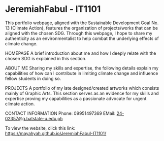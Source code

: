 # JeremiahFabul - IT1101
This portfolio webpage, aligned with the Sustainable Development Goal No. 13 (Climate Action), features the organization of projects/works that can be aligned with the chosen SDG. Through this webpage, I hope to share my authenticity as an environmentalist to help combat the underlying effects of climate change.

HOMEPAGE
A brief introduction about me and how I deeply relate with the chosen SDG is explained in this section.

ABOUT ME
Sharing my skills and expertise, the following details explain my capabilities of how can I contribute in limiting climate change and influence fellow students in doing so.

PROJECTS
A portfolio of my late designed/created artworks which consists mainly of Graphic Arts. This section serves as an evidence for my skills and expertise proving my capabilities as a passionate advocate for urgent climate action.

CONTACT INFORMATION
Phone: 09951497369
EMail: 24-02357@g.batstate-u.edu.ph

To view the website, click this link: https://mayahyah.github.io/JeremiahFabul-IT1101/
